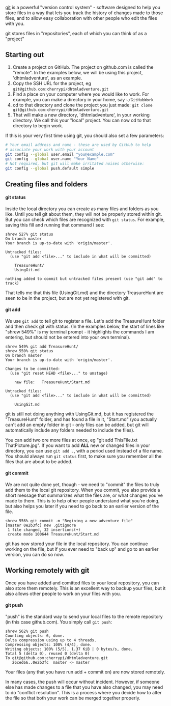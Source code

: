 [git](https://en.wikipedia.org/wiki/Git_%28software%29) is a powerful
"version control system" - software designed to help you store files
in a way that lets you track the history of changes made to those
files, and to allow easy collaboration with other people who edit the
files with you.

git stores files in "repositories", each of which you can think of as
a "project"

## Starting out

1. Create a project on GitHub. The project on github.com is called the
   "remote". In the examples below, we will be using this project,
   'dhtmladventure', as an example.
2. Copy the SSH URL for the project, eg
   `git@github.com:cherrypi/dhtmladventure.git`
3. Find a place on your computer where you would like to work. For
   example, you can make a directory in your home, say `~/GitHubWork`
4. cd to that directory and clone the project you just made:
   `git clone git@github.com:cherrypi/dhtmladventure.git`
5. That will make a new directory, 'dhtmladventure', in your working
   directory. We call this your "local" project. You can now cd to
   that directory to begin work.

If this is your very first time using git, you should also set a few
parameters:

```sh
# Your email address and name - these are used by GitHub to help
# associate your work with your account
git config --global user.email "you@example.com"
git config --global user.name "Your Name"
# Not required, but git will make irritated noises otherwise:
git config --global push.default simple

```

## Creating files and folders

#### git status

Inside the local directory you can create as many files and folders as
you like. Until you tell git about them, they will not be properly
stored within git. But you can check which files are recognized with
`git status`. For example, saving this fill and running that command I
see:

```
shrew 527% git status
On branch master
Your branch is up-to-date with 'origin/master'.

Untracked files:
  (use "git add <file>..." to include in what will be committed)

	TreasureHunt/
	UsingGit.md

nothing added to commit but untracked files present (use "git add" to track)
```

That tells me that this file (UsingGit.md) and the directory
TreasureHunt are seen to be in the project, but are not yet registered
with git.

#### git add

We use `git add` to tell git to register a file. Let's add the
TreasureHunt folder and then check git with status. (In the examples
below, the start of lines like "shrew 549%" is my terminal prompt - it
highlights the commands I am entering, but should not be entered into
your own terminal).

```
shrew 549% git add TreasureHunt/
shrew 550% git status
On branch master
Your branch is up-to-date with 'origin/master'.

Changes to be committed:
  (use "git reset HEAD <file>..." to unstage)

	new file:   TreasureHunt/Start.md

Untracked files:
  (use "git add <file>..." to include in what will be committed)

	UsingGit.md
```

git is still not doing anything with UsingGit.md, but it has
registered the "TreasureHunt" folder, and has found a file in it,
"Start.md" (you actually can't add an empty folder in git - only files
can be added, but git will automatically include any folders needed to
include the files).

You can add two ore more files at once, eg "git add ThisFile.txt
ThatPicture.jpg". If you want to add **ALL** new or changed files in
your directory, you can use `git add .`, with a period used instead of
a file name. You should always run `git status` first, to make sure
you remember all the files that are about to be added.

#### git commit

We are not quite done yet, though - we need to "commit" the files to
truly add them to the local git repository. When you commit, you also
provide a short message that summarizes what the files are, or what
changes you've made to them. This is to help other people understand
what you're doing, but also helps you later if you need to go back to
an earlier version of the file.


```
shrew 556% git commit -m "Begining a new adventure file"
[master 0e2b3fc] new .gitignore
 1 file changed, 32 insertions(+)
 create mode 100644 TreasureHunt/Start.md
```

git has now stored your file in the local repository. You can continue
working on the file, but if you ever need to "back up" and go to an
earlier version, you can do so now.

## Working remotely with git

Once you have added and comitted files to your local repository, you
can also store them remotely. This is an excellent way to backup your
files, but it also allows other people to work on your files with you.

#### git push

"push" is the standard way to send your local files to the remote
repository (in this case github.com). You simply call `git push`:


```
shrew 562% git push
Counting objects: 6, done.
Delta compression using up to 4 threads.
Compressing objects: 100% (4/4), done.
Writing objects: 100% (5/5), 1.37 KiB | 0 bytes/s, done.
Total 5 (delta 0), reused 0 (delta 0)
To git@github.com:cherrypi/dhtmladventure.git
   26ced66..0e2b3fc  master -> master
```

Your files (any that you have run add + commit on) are now stored remotely.

In many cases, the push will occur without incident. However, if
someone else has made changes to a file that you have also changed,
you may need to do "conflict resolution". This is a process where you
decide how to alter the file so that both your work can be merged
together properly.

